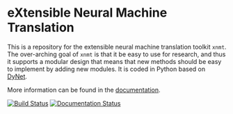 eXtensible Neural Machine Translation
=====================================

This is a repository for the extensible neural machine translation toolkit `xnmt`.
The over-arching goal of `xnmt` is that it be easy to use for research, and thus it supports
a modular design that means that new methods should be easy to implement by adding new modules.
It is coded in Python based on [DyNet](http://github.com/clab/dynet).

More information can be found in the [documentation](http://readthedocs.org/projects/xnmt/badge/?version=latest).

[![Build Status](https://travis-ci.org/neulab/xnmt.svg?branch=master)](https://travis-ci.org/neulab/xnmt)
[![Documentation Status](http://readthedocs.org/projects/xnmt/badge/?version=latest)](http://xnmt.readthedocs.io/en/latest/?badge=latest)
